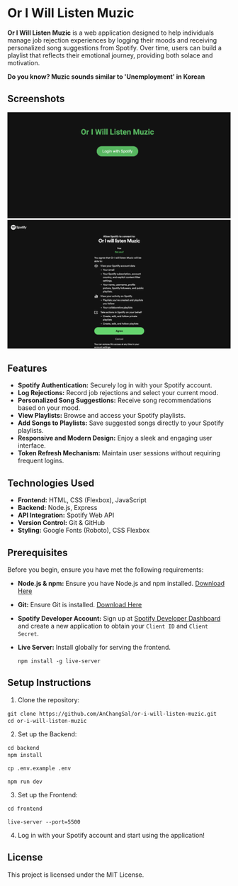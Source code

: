 # Or I Will Listen Muzic

**Or I Will Listen Muzic** is a web application designed to help individuals manage job rejection experiences by logging their moods and receiving personalized song suggestions from Spotify. Over time, users can build a playlist that reflects their emotional journey, providing both solace and motivation.

**Do you know? Muzic sounds similar to 'Unemployment' in Korean**

## Screenshots

![Main Page](assets/main.png)
![Login Page](assets/login.png)

## Features

- **Spotify Authentication:** Securely log in with your Spotify account.
- **Log Rejections:** Record job rejections and select your current mood.
- **Personalized Song Suggestions:** Receive song recommendations based on your mood.
- **View Playlists:** Browse and access your Spotify playlists.
- **Add Songs to Playlists:** Save suggested songs directly to your Spotify playlists.
- **Responsive and Modern Design:** Enjoy a sleek and engaging user interface.
- **Token Refresh Mechanism:** Maintain user sessions without requiring frequent logins.

## Technologies Used

- **Frontend:** HTML, CSS (Flexbox), JavaScript
- **Backend:** Node.js, Express
- **API Integration:** Spotify Web API
- **Version Control:** Git & GitHub
- **Styling:** Google Fonts (Roboto), CSS Flexbox

## Prerequisites

Before you begin, ensure you have met the following requirements:

- **Node.js & npm:** Ensure you have Node.js and npm installed. [Download Here](https://nodejs.org/)
- **Git:** Ensure Git is installed. [Download Here](https://git-scm.com/downloads)
- **Spotify Developer Account:** Sign up at [Spotify Developer Dashboard](https://developer.spotify.com/dashboard/) and create a new application to obtain your `Client ID` and `Client Secret`.
- **Live Server:** Install globally for serving the frontend.

  ```
  npm install -g live-server
  ```

## Setup Instructions

1. Clone the repository:

  ```
  git clone https://github.com/AnChangSal/or-i-will-listen-muzic.git
  cd or-i-will-listen-muzic
  ```

2. Set up the Backend:

  ```
  cd backend
  npm install
  ```

  ```
  cp .env.example .env
  ```

  ```
  npm run dev
  ```

3. Set up the Frontend:

  ```
  cd frontend
  ```

  ```
  live-server --port=5500
  ```

4. Log in with your Spotify account and start using the application!

## License

This project is licensed under the MIT License.

